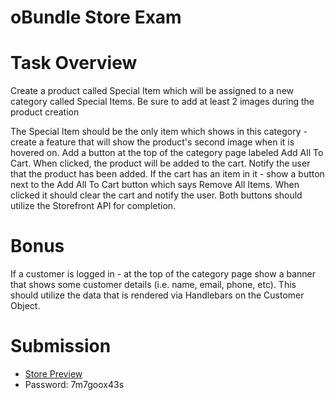 # oBundle Store Exam

# Task Overview

<p>Create a product called Special Item which will be assigned to a new category called Special Items. Be sure to add at least 2 images during the product creation

The Special Item should be the only item which shows in this category - create a feature that will show the product's second image when it is hovered on.
Add a button at the top of the category page labeled Add All To Cart. When clicked, the product will be added to the cart. Notify the user that the product has been added.
If the cart has an item in it - show a button next to the Add All To Cart button which says Remove All Items. When clicked it should clear the cart and notify the user.
Both buttons should utilize the Storefront API for completion.

</p>

# Bonus

<p>If a customer is logged in - at the top of the category page show a banner that shows some customer details (i.e. name, email, phone, etc). This should utilize the data that is rendered via Handlebars on the Customer Object.</p>

# Submission
<ul>
    <li><a target="_blank" href="https://space-chair.mybigcommerce.com/">Store Preview</a>
    <li>Password: 7m7goox43s</li>
 </li>
</ul>